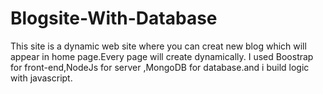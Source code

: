 # Blogsite-With-Database
This site is a dynamic web site where you can creat new blog which will appear in home page.Every page will create dynamically.
I used Boostrap for front-end,NodeJs for server ,MongoDB for database.and i build logic with javascript.
